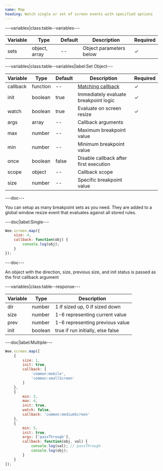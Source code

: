```yaml
---
name: Map
heading: Watch single or set of screen events with specified options
---
```


---variables|class:table--variables---

| Variable | Type | Default | Description | Required |
| -- | -- | -- | -- | -- |
| sets | object, array | -- | Object parameters below | &#10003; |

---variables|class:table--variables|label:Set Object---

| Variable | Type | Default | Description | Required |
| -- | -- | -- | -- | -- |
| callback | function | -- | [Matching callback](/script/#functions) | &#10003; |
| init | boolean | true | Immediately evaluate breakpoint logic | &#10003; |
| watch | boolean | true | Evaluate on screen resize | &#10003; |
| args | array | -- | Callback arguments ||
| max | number | -- | Maximum breakpoint value ||
| min | number | -- | Minimum breakpoint value ||
| once | boolean | false | Disable callback after first execution ||
| scope | object | -- | Callback scope ||
| size | number | -- | Specific breakpoint value ||

---doc---

You can setup as many breakpoint sets as you need. They are added to a global window resize event that evaluates against all stored rules.

---doc|label:Single---

```javascript
Wee.screen.map({
	size: 4,
	callback: function(obj) {
		console.log(obj);
	}
});
```

---doc---

An object with the direction, size, previous size, and init status is passed as the first callback argument

---variables|class:table--response---

| Variable | Type | Description |
| -- | -- | -- |
| dir | number | 1 if sized up, 0 if sized down |
| size | number | 1-6 representing current value |
| prev | number | 1-6 representing previous value |
| init | boolean | true if run initially, else false |

---doc|label:Multiple---

```javascript
Wee.screen.map([
	{
		size: 1,
		init: true,
		callback: [
			'common:mobile',
			'common:smallScreen'
		]
	},
	{
		min: 3,
		max: 4,
		init: true,
		watch: false,
		callback: 'common:mediumScreen'
	},
	{
		min: 5,
		init: true,
		args: ['passThrough'],
		callback: function(obj, val) {
			console.log(val); // passThrough
			console.log(obj);
		}
	}
]);
```